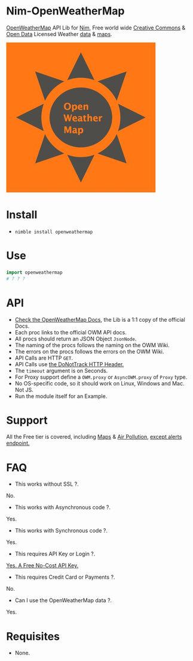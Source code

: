 # Nim-OpenWeatherMap

[OpenWeatherMap](https://openweathermap.org) API Lib for [Nim](https://nim-lang.org), Free world wide [Creative Commons](http://creativecommons.org/licenses/by-sa/4.0) & [Open Data](http://opendatacommons.org/licenses/odbl) Licensed Weather [data](https://openweathermap.org/city) & [maps](https://owm.io/beautiful_maps).

![OpenWeatherMap](https://raw.githubusercontent.com/juancarlospaco/nim-openweathermap/master/owm.jpg "OpenWeatherMap")


# Install

- `nimble install openweathermap`


# Use

```nim
import openweathermap
# ? ? ?
```


# API

- [Check the OpenWeatherMap Docs](https://openweathermap.org/api), the Lib is a 1:1 copy of the official Docs.
- Each proc links to the official OWM API docs.
- All procs should return an JSON Object `JsonNode`.
- The naming of the procs follows the naming on the OWM Wiki.
- The errors on the procs follows the errors on the OWM Wiki.
- API Calls are HTTP `GET`.
- API Calls use [the DoNotTrack HTTP Header.](https://en.wikipedia.org/wiki/Do_Not_Track)
- The `timeout` argument is on Seconds.
- For Proxy support define a `OWM.proxy` or `AsyncOWM.proxy` of `Proxy` type.
- No OS-specific code, so it should work on Linux, Windows and Mac. Not JS.
- Run the module itself for an Example.


# Support

All the Free tier is covered, including [Maps](https://openweathermap.org/api/weathermaps) & [Air Pollution](https://openweathermap.org/api/pollution/co), [except alerts endpoint.](https://openweathermap.org/triggers)


# FAQ

- This works without SSL ?.

No.

- This works with Asynchronous code ?.

Yes.

- This works with Synchronous code ?.

Yes.

- This requires API Key or Login ?.

[Yes. A Free No-Cost API Key.](http://home.openweathermap.org/users/sign_up)

- This requires Credit Card or Payments ?.

No.

- Can I use the OpenWeatherMap data ?.

Yes.


# Requisites

- None.
